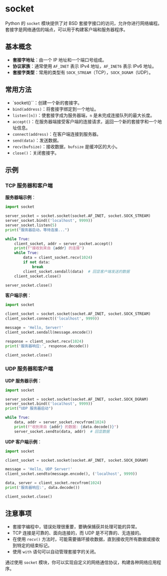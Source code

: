 # socket

Python 的 `socket` 模块提供了对 BSD 套接字接口的访问，允许你进行网络编程。套接字是网络通信的端点，可以用于构建客户端和服务器程序。

## 基本概念

- **套接字地址**：由一个 IP 地址和一个端口号组成。
- **协议家族**：通常使用 `AF_INET` 表示 IPv4 地址，`AF_INET6` 表示 IPv6 地址。
- **套接字类型**：常用的类型有 `SOCK_STREAM`（TCP），`SOCK_DGRAM`（UDP）。

## 常用方法

- `socket()``：创建一个新的套接字。
- `bind(address)`：将套接字绑定到一个地址。
- `listen([n])`：使套接字成为服务器端，`n` 是未完成连接队列的最大长度。
- `accept()`：在服务器端接受客户端的连接请求，返回一个新的套接字和一个地址信息。
- `connect(address)`：在客户端连接到服务器。
- `send(data)`：发送数据。
- `recv(bufsize)`：接收数据，`bufsize` 是缓冲区的大小。
- `close()`：关闭套接字。

## 示例

### TCP 服务器和客户端

**服务器端示例**：

```python
import socket

server_socket = socket.socket(socket.AF_INET, socket.SOCK_STREAM)
server_socket.bind(('localhost', 9999))
server_socket.listen(5)
print("服务器启动，等待连接...")

while True:
    client_socket, addr = server_socket.accept()
    print(f"接收到来自 {addr} 的连接")
    while True:
        data = client_socket.recv(1024)
        if not data:
            break
        client_socket.sendall(data)  # 回显客户端发送的数据
    client_socket.close()

server_socket.close()
```

**客户端示例**：

```python
import socket

client_socket = socket.socket(socket.AF_INET, socket.SOCK_STREAM)
client_socket.connect(('localhost', 9999))

message = 'Hello, Server!'
client_socket.sendall(message.encode())

response = client_socket.recv(1024)
print('服务器响应:', response.decode())

client_socket.close()
```

### UDP 服务器和客户端

**UDP 服务器示例**：

```python
import socket

server_socket = socket.socket(socket.AF_INET, socket.SOCK_DGRAM)
server_socket.bind(('localhost', 9999))
print("UDP 服务器启动")

while True:
    data, addr = server_socket.recvfrom(1024)
    print(f"收到来自 {addr} 的数据: {data.decode()}")
    server_socket.sendto(data, addr)  # 回显数据
```

**UDP 客户端示例**：

```python
import socket

client_socket = socket.socket(socket.AF_INET, socket.SOCK_DGRAM)

message = 'Hello, UDP Server!'
client_socket.sendto(message.encode(), ('localhost', 9999))

data, server = client_socket.recvfrom(1024)
print('服务器响应:', data.decode())

client_socket.close()
```

## 注意事项

- 套接字编程中，错误处理很重要，要确保捕获并处理可能的异常。
- TCP 连接是可靠的、面向连接的，而 UDP 是不可靠的、无连接的。
- 在使用 `recv()` 方法时，可能需要循环接收数据，直到接收完所有数据或接收到特定的结束标记。
- 使用 `with` 语句可以自动管理套接字的关闭。

通过使用 `socket` 模块，你可以实现自定义的网络通信协议，构建各种网络应用程序。
